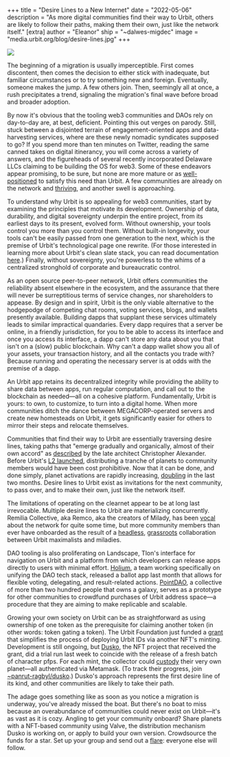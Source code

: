+++
title = "Desire Lines to a New Internet"
date = "2022-05-06"
description = "As more digital communities find their way to Urbit, others are likely to follow their paths, making them their own, just like the network itself."
[extra]
author = "Eleanor"
ship = "~dalwes-migdec"
image = "media.urbit.org/blog/desire-lines.jpg"
+++

![](https://media.urbit.org/blog/desire-lines.jpg)

The beginning of a migration is usually imperceptible. First comes discontent, then comes the decision to either stick with inadequate, but familiar circumstances or to try something new and foreign. Eventually, someone makes the jump. A few others join. Then, seemingly all at once, a rush precipitates a trend, signaling the migration's final wave before broad and broader adoption.

By now it's obvious that the tooling web3 communities and DAOs rely on day-to-day are, at best, deficient. Pointing this out verges on parody. Still, stuck between a disjointed terrain of engagement-oriented apps and data-harvesting services, where are these newly nomadic syndicates supposed to go? If you spend more than ten minutes on Twitter, reading the same canned takes on digital itinerancy, you will come across a variety of answers, and the figureheads of several recently incorporated Delaware LLCs claiming to be building the OS for web3. Some of these endeavors appear promising, to be sure, but none are more mature or as [well-positioned](https://datnut-pollen.discordja.net/discordja/giving-daos-a-brain) to satisfy this need than Urbit. A few communities are already on the network and [thriving](https://urbit.org/blog/urbit-for-creators), and another swell is approaching.

To understand why Urbit is so appealing for web3 communities, start by examining the principles that motivate its development. Ownership of data, durability, and digital sovereignty underpin the entire project, from its earliest days to its present, evolved form. Without ownership, your tools control you more than you control them. Without built-in longevity, your tools can't be easily passed from one generation to the next, which is the premise of Urbit's technological page one rewrite. (For those interested in learning more about Urbit's clean slate stack, you can read documentation [here](https://urbit.org/docs).) Finally, without sovereignty, you're powerless to the whims of a centralized stronghold of corporate and bureaucratic control.

As an open source peer-to-peer network, Urbit offers communities the reliability absent elsewhere in the ecosystem, and the assurance that there will never be surreptitious terms of service changes, nor shareholders to appease. By design and in spirit, Urbit is the only viable alternative to the hodgepodge of competing chat rooms, voting services, blogs, and wallets presently available. Building dapps that supplant these services ultimately leads to similar impractical quandaries. Every dapp requires that a server be online, in a friendly jurisdiction, for you to be able to access its interface and once you access its interface, a dapp can't store any data about you that isn't on a (slow) public blockchain. Why can't a dapp wallet show you all of your assets, your transaction history, and all the contacts you trade with? Because running and operating the necessary server is at odds with the premise of a dapp.

An Urbit app retains its decentralized integrity while providing the ability to share data between apps, run regular computation, and call out to the blockchain as needed—all on a cohesive platform. Fundamentally, Urbit is yours: to own, to customize, to turn into a digital home. When more communities ditch the dance between MEGACORP-operated servers and create new homesteads on Urbit, it gets significantly easier for others to mirror their steps and relocate themselves.

Communities that find their way to Urbit are essentially traversing desire lines, taking paths that "emerge gradually and organically, almost of their own accord" as [described](https://books.google.ca/books?id=mW7RCwAAQBAJ&pg=PA3&dq=%2522christopher+alexander%2522+organically+%2522paths%2522&hl=en&sa=X&ved=0ahUKEwjN7dqN6fbPAhUqr1QKHTB9BBsQ6AEIHjAA%23v=onepage&q=%2522christopher%2520alexander%2522%2520organically%2520%2522paths%2522&f=false#v=onepage&q=%2522christopher%2520alexander%2522%2520organically%2520%2522paths%2522&f=false) by the late architect Christopher Alexander. Before Urbit's [L2 launched](https://urbit.org/blog/layer-2-guides), distributing a tranche of planets to community members would have been cost prohibitive. Now that it can be done, and done simply, planet activations are rapidly increasing, [doubling](https://twitter.com/jmrphy/status/1517533689118306304) in the last two months. Desire lines to Urbit exist as invitations for the next community, to pass over, and to make their own, just like the network itself.

The limitations of operating on the clearnet appear to be at long last irrevocable. Multiple desire lines to Urbit are materializing concurrently. Remilia Collective, aka Remco, aka the creators of Milady, has been [vocal](https://blog.remilia.org/urbit-with-port/) about the network for quite some time, but more community members than ever have onboarded as the result of a [headless](https://twitter.com/TheCombineDAO/status/1514000804235120644), [grassroots](https://twitter.com/hastuc_dibtux/status/1514031235135377421) collaboration between Urbit maximalists and miladies.

DAO tooling is also proliferating on Landscape, Tlon's interface for navigation on Urbit and a platform from which developers can release apps directly to users with minimal effort. [Holium](https://www.holium.com), a team working specifically on unifying the DAO tech stack, released a ballot app last month that allows for flexible voting, delegating, and result-related actions. [PointDAO](https://pointdao.notion.site/pointdao/Point-DAO-bc8fc478b67a49ac92358a2a40d77d35), a collective of more than two hundred people that owns a galaxy, serves as a prototype for other communities to crowdfund purchases of Urbit address space—a procedure that they are aiming to make replicable and scalable.

Growing your own society on Urbit can be as straightforward as using ownership of one token as the prerequisite for claiming another token (in other words: token gating a token). The Urbit Foundation just funded a [grant](https://urbit.org/grants) that simplifies the process of deploying Urbit IDs via another NFT's minting. Development is still ongoing, but [Dusko](https://dusko.world), the NFT project that received the grant, did a trial run last week to coincide with the release of a fresh batch of character pfps. For each mint, the collector could [custody](https://www.mintdusko.world) their very own planet—all authenticated via Metamask. (To track their progress, join [~panrut-ragbyl/dusko](https://urbit.org/groups/~panrut-ragbyl/dusko).) Dusko's approach represents the first desire line of its kind, and other communities are likely to take their path.

The adage goes something like as soon as you notice a migration is underway, you've already missed the boat. But there's no boat to miss because an overabundance of communities could never exist on Urbit—it's as vast as it is cozy. Angling to get your community onboard? Share planets with a NFT-based community using Valve, the distribution mechanism Dusko is working on, or apply to build your own version. Crowdsource the funds for a star. Set up your group and send out a [flare](https://tirrel.io): everyone else will follow.

  


